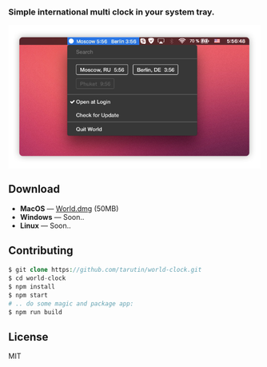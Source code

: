### Simple international multi clock in your system tray.

<p align="center">
    <img src="https://raw.githubusercontent.com/tarutin/world-clock/master/resources/preview.png" width="718" alt="World multi clock" align="center">
</p>

## Download
* <b>MacOS</b> — [World.dmg](https://tarutin.github.io/world-clock/builds/World.dmg) (50MB)
* <b>Windows</b> — Soon..
* <b>Linux</b> — Soon..

## Contributing
```php
$ git clone https://github.com/tarutin/world-clock.git
$ cd world-clock
$ npm install
$ npm start
# .. do some magic and package app:
$ npm run build
```

## License
MIT
